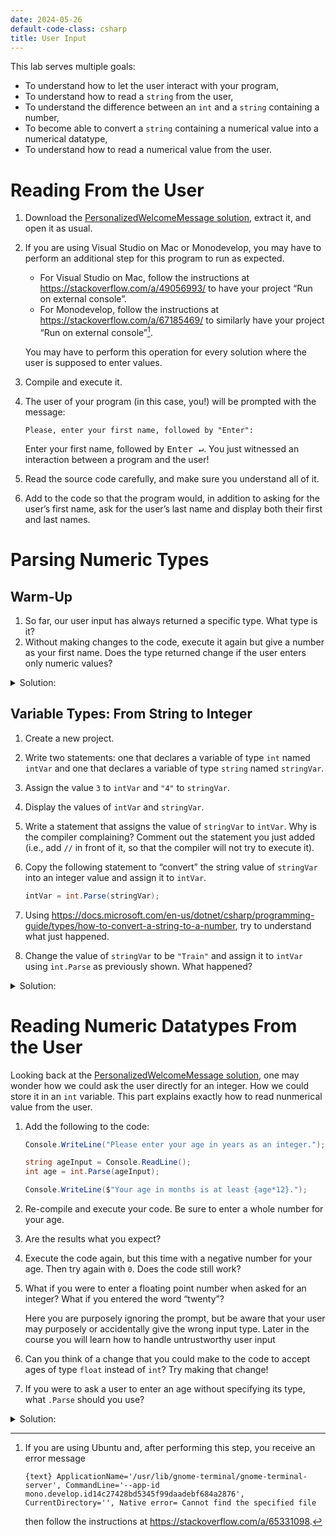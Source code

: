 ```yaml
---
date: 2024-05-26
default-code-class: csharp
title: User Input
---
```


This lab serves multiple goals:

- To understand how to let the user interact with your program,
- To understand how to read a `string` from the user,
- To understand the difference between an `int` and a `string`
  containing a number,
- To become able to convert a `string` containing a numerical value into
  a numerical datatype,
- To understand how to read a numerical value from the user.

# Reading From the User

1.  Download the [PersonalizedWelcomeMessage
    solution](./code/projects/PersonalizedWelcomeMessage_Solution.zip),
    extract it, and open it as usual.

2.  If you are using Visual Studio on Mac or Monodevelop, you may have
    to perform an additional step for this program to run as expected.

    - For Visual Studio on Mac, follow the instructions at
      <https://stackoverflow.com/a/49056993/> to have your project “Run
      on external console”.
    - For Monodevelop, follow the instructions at
      <https://stackoverflow.com/a/67185469/> to similarly have your
      project “Run on external console”[^1].

    You may have to perform this operation for every solution where the
    user is supposed to enter values.

3.  Compile and execute it.

4.  The user of your program (in this case, you!) will be prompted with
    the message:

    ``` text
    Please, enter your first name, followed by "Enter":
    ```

    Enter your first name, followed by <kbd>Enter ↵</kbd>. You just
    witnessed an interaction between a program and the user!

5.  Read the source code carefully, and make sure you understand all of
    it.

6.  Add to the code so that the program would, in addition to asking for
    the user’s first name, ask for the user’s last name and display both
    their first and last names.

# Parsing Numeric Types

## Warm-Up

1.  So far, our user input has always returned a specific type. What
    type is it?
2.  Without making changes to the code, execute it again but give a
    number as your first name. Does the type returned change if the user
    enters only numeric values?

<details>
<summary>
Solution:
</summary>

1.  The `Console.ReadLine()` methods returns a `string`. In other words,
    regardless of what the user entered, it is initially treated as a
    `string` literal.
2.  The number the user entered is still treated as a `string`, and it
    is important to understand the difference between an `int` (`42`)
    and a `string` that contains a number (`"42"`–pay attention to the
    quotes).

</details>

## Variable Types: From String to Integer

1.  Create a new project.

2.  Write two statements: one that declares a variable of type `int`
    named `intVar` and one that declares a variable of type `string`
    named `stringVar`.

3.  Assign the value `3` to `intVar` and `"4"` to `stringVar`.

4.  Display the values of `intVar` and `stringVar`.

5.  Write a statement that assigns the value of `stringVar` to `intVar`.
    Why is the compiler complaining? Comment out the statement you just
    added (i.e., add `//` in front of it, so that the compiler will not
    try to execute it).

6.  Copy the following statement to “convert” the string value of
    `stringVar` into an integer value and assign it to `intVar`.

    ``` csharp
    intVar = int.Parse(stringVar);
    ```

7.  Using
    <https://docs.microsoft.com/en-us/dotnet/csharp/programming-guide/types/how-to-convert-a-string-to-a-number>,
    try to understand what just happened.

8.  Change the value of `stringVar` to be `"Train"` and assign it to
    `intVar` using `int.Parse` as previously shown. What happened?

<details>
<summary>
Solution:
</summary>

The program you end up writing looks like this:

``` csharp
int intVar;
string stringVar;

intVar = 3;
stringVar = "4";

Console.WriteLine("intVar is \t" + intVar);
Console.WriteLine("stringVar is \t" + stringVar);

// This statement returns the error message
// … error CS0029: Cannot implicitly convert type `string' to `int'
// intVar = stringVar;
// because we cannot store a string literal ("4") into an integer variable.

intVar = int.Parse(stringVar);
// This statement "converts" the string contained in stringVar 
// into the number it contains. It "unwraps" the value contained in stringVar.

// Those statements return an error message that begins with
// System.FormatException: Input string was not in a correct format.
// stringVar = "Train";
// intVar = int.Parse(stringVar);
// This is because int.Parse cannot convert "Train" into an integer!
```

</details>

# Reading Numeric Datatypes From the User

Looking back at the [PersonalizedWelcomeMessage
solution](./code/projects/PersonalizedWelcomeMessage_Solution.zip), one
may wonder how we could ask the user directly for an integer. How we
could store it in an `int` variable. This part explains exactly how to
read nunmerical value from the user.

1.  Add the following to the code:

    ``` csharp
    Console.WriteLine("Please enter your age in years as an integer.");

    string ageInput = Console.ReadLine();
    int age = int.Parse(ageInput);

    Console.WriteLine($"Your age in months is at least {age*12}.");
    ```

2.  Re-compile and execute your code. Be sure to enter a whole number
    for your age.

3.  Are the results what you expect?

4.  Execute the code again, but this time with a negative number for
    your age. Then try again with `0`. Does the code still work?

5.  What if you were to enter a floating point number when asked for an
    integer? What if you entered the word “twenty”?

    Here you are purposely ignoring the prompt, but be aware that your
    user may purposely or accidentally give the wrong input type. Later
    in the course you will learn how to handle untrustworthy user input

6.  Can you think of a change that you could make to the code to accept
    ages of type `float` instead of `int`? Try making that change!

7.  If you were to ask a user to enter an age without specifying its
    type, what `.Parse` should you use?

<details>
<summary>
Solution:
</summary>

We can convert the program to use `float` easily:

``` csharp
Console.WriteLine("Please enter your age in years as an integer.");

string ageInput = Console.ReadLine();
// We can parse the user input as a float:
float age = float.Parse(ageInput);

Console.WriteLine($"Your age in months is at least {age*12}.");

// We should use float by default just in case the user wants to specify the ".5" if they are 5 and a half years old (it matters to 5-years-old kids that they are mid-way to 6!).
```

</details>

[^1]: If you are using Ubuntu and, after performing this step, you
    receive an error message

    `{text} ApplicationName='/usr/lib/gnome-terminal/gnome-terminal-server', CommandLine='--app-id mono.develop.id14c27428bd5345f99daadebf684a2876', CurrentDirectory='', Native error= Cannot find the specified file`

    then follow the instructions at
    <https://stackoverflow.com/a/65331098>.
